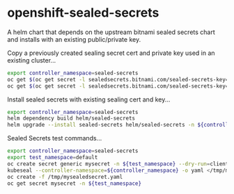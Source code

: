 # openshift-sealed-secrets

A helm chart that depends on the upstream bitnami sealed secrets chart and installs with an existing public/private key.

Copy a previously created sealing secret cert and private key used in an existing cluster...

```sh
export controller_namespace=sealed-secrets
oc get $(oc get secret -l sealedsecrets.bitnami.com/sealed-secrets-key=active -n ${controller_namespace} -o name) -n ${controller_namespace} -o template='{{ index .data "tls.crt" | base64decode }}' > /tmp/sealing.crt
oc get $(oc get secret -l sealedsecrets.bitnami.com/sealed-secrets-key=active -n ${controller_namespace} -o name) -n ${controller_namespace} -o template='{{ index .data "tls.key" | base64decode }}' > /tmp/sealing.key
```

Install sealed secrets with existing sealing cert and key...

```sh
export controller_namespace=sealed-secrets
helm dependency build helm/sealed-secrets
helm upgrade --install sealed-secrets helm/sealed-secrets -n ${controller_namespace} --create-namespace --set-file sealing.crt=/tmp/sealing.crt --set-file sealing.key=/tmp/sealing.key
```

Sealed Secrets test commands...

```sh
export controller_namespace=sealed-secrets
export test_namespace=default
oc create secret generic mysecret -n ${test_namespace} --dry-run=client --from-literal=foo=bar -o yaml > /tmp/mysecret.yaml
kubeseal --controller-namespace=${controller_namespace} -o yaml </tmp/mysecret.yaml > /tmp/mysealedsecret.yaml
oc create -f /tmp/mysealedsecret.yaml
oc get secret mysecret -n ${test_namespace}
```
